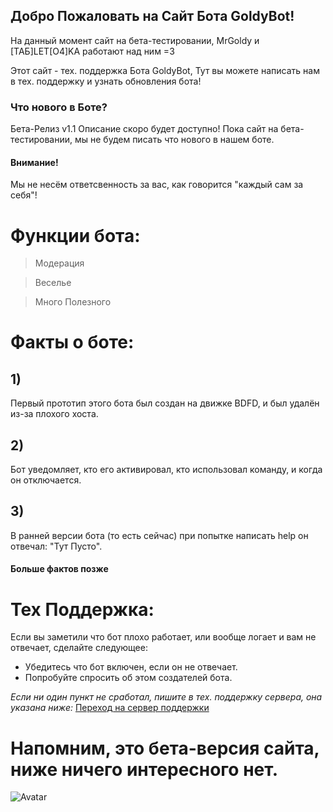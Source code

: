 ## Добро Пожаловать на Сайт Бота GoldyBot!
На данный момент сайт на бета-тестировании, MrGoldy и [ТАБ]LET[O4]KA работают над ним =3

Этот сайт - тех. поддержка Бота GoldyBot, Тут вы можете написать нам в тех. поддержку и узнать обновления бота!


### Что нового в Боте?
Бета-Релиз v1.1
Описание скоро будет доступно! 
Пока сайт на бета-тестировании, мы не будем писать что нового в нашем боте.


#### Внимание! 
Мы не несём ответсвенность за вас, как говорится "каждый сам за себя"!

# Функции бота:
> Модерация

> Веселье 

> Много Полезного


# Факты о боте:
## 1) 
Первый прототип этого бота был создан на движке BDFD, и был удалён из-за плохого хоста. 
## 2) 
Бот уведомляет, кто его активировал, кто использовал команду, и когда он отключается. 
## 3) 
В ранней версии бота (то есть сейчас) при попытке написать help он отвечал: "Тут Пусто".

#### Больше фактов позже  
   
# Тех Поддержка:
Если вы заметили что бот плохо работает, или вообще логает и вам не отвечает, сделайте следующее:

- Убедитесь что бот включен, если он не отвечает.
- Попробуйте спросить об этом создателей бота.

_Если ни один пункт не сработал, пишите в тех. поддержку сервера, она указана ниже:_
[Переход на сервер поддержки](https://discord.gg/6U9MA82RUy)

# Напомним, это бета-версия сайта, ниже ничего интересного нет.
![Avatar](https://github.com/nikitosPy/goldymine/blob/gh-pages/images%20(1).jpeg)
